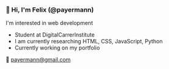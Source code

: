 ### 👋 Hi, I'm Felix (@payermann)
I'm interested in web development

- Student at DigitalCarrerInstitute
- I am currently researching HTML, CSS, JavaScript, Python
- Currently working on my portfolio

📧 [payermann@gmail.com](mailto:payermann@gmail.com)

